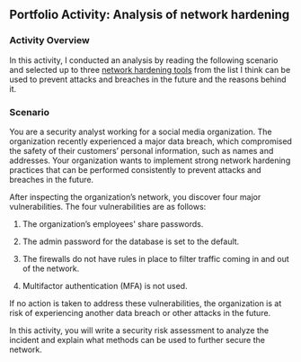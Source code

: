 ## Portfolio Activity: Analysis of network hardening

### Activity Overview

In this activity, I conducted an analysis by reading the following scenario and selected up to three [network hardening tools](https://github.com/kevin-tran-tech/Google-Cybersecurity/blob/main/Analysis%20of%20network%20hardening/Network%20hardening%20tools%20.pdf) from the list I think can be used to prevent attacks and breaches in the future and the reasons behind it. 

### Scenario

You are a security analyst working for a social media organization. The organization recently experienced a major data breach, which compromised the safety of their customers’ personal information, such as names and addresses. Your organization wants to implement strong network hardening practices that can be performed consistently to prevent attacks and breaches in the future. 

After inspecting the organization’s network, you discover four major vulnerabilities. The four vulnerabilities are as follows:

1. The organization’s employees' share passwords.

2. The admin password for the database is set to the default.

3. The firewalls do not have rules in place to filter traffic coming in and out of the network.

4. Multifactor authentication (MFA) is not used. 

If no action is taken to address these vulnerabilities, the organization is at risk of experiencing another data breach or other attacks in the future. 

In this activity, you will write a security risk assessment to analyze the incident and explain what methods can be used to further secure the network.
